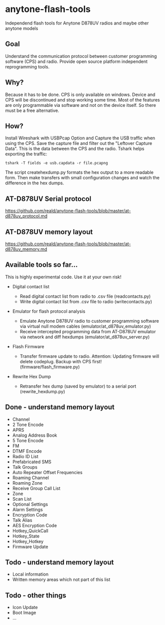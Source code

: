 # anytone-flash-tools
Independend flash tools for Anytone D878UV radios and maybe other anytone models

## Goal
Understand the communication protocol between customer programming software (CPS) and radio. Provide open source platform independent reprogramming tools.

## Why?
Because it has to be done. CPS is only available on windows. Device and CPS will be discontinued and stop working some time. Most of the features are only programmable via software and not on the device itself. So there must be a free alternative.

## How?
Install Wireshark with USBPcap Option and Capture the USB traffic when using the CPS. Save the capture file and filter out the "Leftover Capture Data". This is the data between the CPS and the radio. Tshark helps exporting the traffic:

```
tshark -T fields -e usb.capdata -r file.pcapng
```
The script createhexdump.py formats the hex output to a more readable form. Then make transfers with small configuration changes and watch the difference in the hex dumps.

## AT-D878UV Serial protocol
https://github.com/reald/anytone-flash-tools/blob/master/at-d878uv_protocol.md

## AT-D878UV memory layout
https://github.com/reald/anytone-flash-tools/blob/master/at-d878uv_memory.md

## Available tools so far...
This is highly experimental code. Use it at your own risk!

* Digital contact list
  * Read digital contact list from radio to .csv file (readcontacts.py)
  * Write digital contact list from .csv file to radio (writecontacts.py)

* Emulator for flash protocol analysis
  * Emulate Anytone D878UV radio to customer programming software via virtual null modem cables (emulator/at_d878uv_emulator.py)
  * Receive intercepted programming data from AT-D878UV emulator via network and diff hexdumps (emulator/at_d878uv_server.py)

* Flash Firmware
  * Transfer firmware update to radio. Attention: Updating firmware will delete codeplug. Backup with CPS first! (firmware/flash_firmware.py)
  
* Rewrite Hex Dump
  * Retransfer hex dump (saved by emulator) to a serial port (rewrite_hexdump.py)

## Done - understand memory layout
* Channel
* 2 Tone Encode
* APRS
* Analog Address Book
* 5 Tone Encode
* FM
* DTMF Encode
* Radio ID List
* Prefabricated SMS
* Talk Groups
* Auto Repeater Offset Frequencies
* Roaming Channel
* Roaming Zone
* Receive Group Call List
* Zone
* Scan List
* Optional Settings
* Alarm Settings
* Encryption Code
* Talk Alias
* AES Encryption Code
* Hotkey_QuickCall
* Hotkey_State
* Hotkey_Hotkey
* Firmware Update

## Todo - understand memory layout

* Local information
* Written memory areas which not part of this list

## Todo - other things

* Icon Update
* Boot Image
* ...

